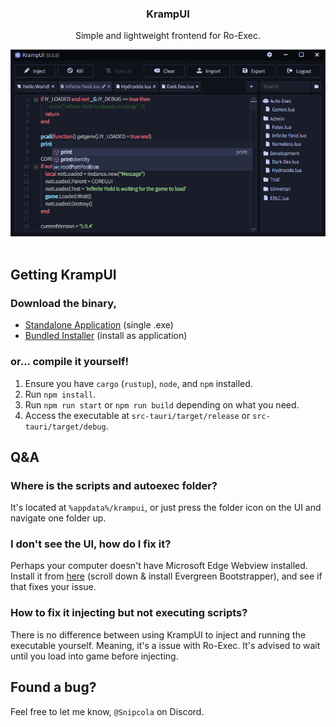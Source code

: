 <div align="center">
    <h3>KrampUI</h3>
    <p>Simple and lightweight frontend for Ro-Exec.</p>
    <img src="./assets/showcase.png" alt="An image which showcases KrampUI application." width="600"/>
</div>
<br />

## Getting KrampUI
### Download the binary,
- [Standalone Application](https://git.snipcola.com/snipcola/KrampUI/releases/download/0.0.9/krampui.exe) (single .exe)
- [Bundled Installer](https://git.snipcola.com/snipcola/KrampUI/releases/download/0.0.9/krampui-installer.msi) (install as application)

### or... compile it yourself!
1. Ensure you have `cargo` (`rustup`), `node`, and `npm` installed.
2. Run `npm install`.
3. Run `npm run start` or `npm run build` depending on what you need.
4. Access the executable at `src-tauri/target/release` or `src-tauri/target/debug`.

## Q&A
### Where is the scripts and autoexec folder?
It's located at ``%appdata%/krampui``, or just press the folder icon on the UI and navigate one folder up.

### I don't see the UI, how do I fix it?
Perhaps your computer doesn't have Microsoft Edge Webview installed.</br>
Install it from <a href="https://developer.microsoft.com/en-us/microsoft-edge/webview2" target="_blank">here</a> (scroll down & install Evergreen Bootstrapper), and see if that fixes your issue.

### How to fix it injecting but not executing scripts?
There is no difference between using KrampUI to inject and running the executable yourself.
Meaning, it's a issue with Ro-Exec. It's advised to wait until you load into game before injecting.

## Found a bug?
Feel free to let me know, ``@Snipcola`` on Discord.
